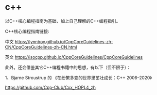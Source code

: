 # c++
以C++核心编程指南为基础，加上自己理解的C++编程指引。

C++核心编程指南链接:

中文 https://lynnboy.github.io/CppCoreGuidelines-zh-CN/CppCoreGuidelines-zh-CN.html

英文 https://isocpp.github.io/CppCoreGuidelines/CppCoreGuidelines

此外，还会借鉴其它C++编程书籍中的思想，有以下（但不限于）：

1、Bjarne Stroustrup 的 《在纷繁多变的世界里茁壮成长：C++ 2006–2020》

https://github.com/Cpp-Club/Cxx_HOPL4_zh
